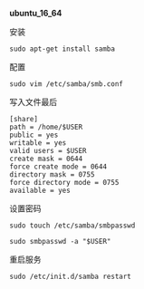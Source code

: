 __ubuntu_16_64__

安装
```
sudo apt-get install samba
```

配置
```
sudo vim /etc/samba/smb.conf
```

写入文件最后
```
[share]
path = /home/$USER
public = yes
writable = yes
valid users = $USER
create mask = 0644
force create mode = 0644
directory mask = 0755
force directory mode = 0755
available = yes
```

设置密码
```
sudo touch /etc/samba/smbpasswd

sudo smbpasswd -a "$USER"
```

重启服务
```
sudo /etc/init.d/samba restart
```

